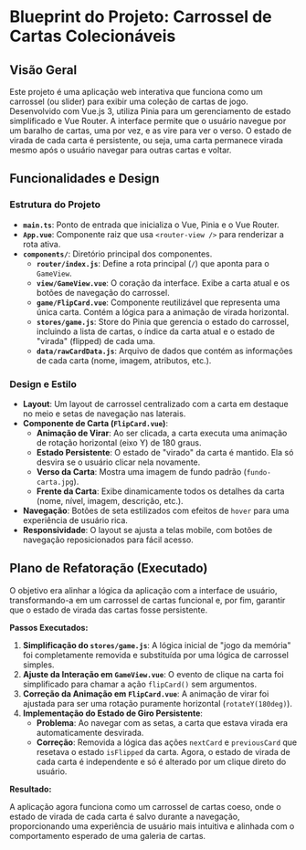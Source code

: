 # Blueprint do Projeto: Carrossel de Cartas Colecionáveis

## Visão Geral

Este projeto é uma aplicação web interativa que funciona como um carrossel (ou slider) para exibir uma coleção de cartas de jogo. Desenvolvido com Vue.js 3, utiliza Pinia para um gerenciamento de estado simplificado e Vue Router. A interface permite que o usuário navegue por um baralho de cartas, uma por vez, e as vire para ver o verso. O estado de virada de cada carta é persistente, ou seja, uma carta permanece virada mesmo após o usuário navegar para outras cartas e voltar.

## Funcionalidades e Design

### Estrutura do Projeto

- **`main.ts`**: Ponto de entrada que inicializa o Vue, Pinia e o Vue Router.
- **`App.vue`**: Componente raiz que usa `<router-view />` para renderizar a rota ativa.
- **`components/`**: Diretório principal dos componentes.
  - **`router/index.js`**: Define a rota principal (`/`) que aponta para o `GameView`.
  - **`view/GameView.vue`**: O coração da interface. Exibe a carta atual e os botões de navegação do carrossel.
  - **`game/FlipCard.vue`**: Componente reutilizável que representa uma única carta. Contém a lógica para a animação de virada horizontal.
  - **`stores/game.js`**: Store do Pinia que gerencia o estado do carrossel, incluindo a lista de cartas, o índice da carta atual e o estado de "virada" (flipped) de cada uma.
  - **`data/rawCardData.js`**: Arquivo de dados que contém as informações de cada carta (nome, imagem, atributos, etc.).

### Design e Estilo

- **Layout**: Um layout de carrossel centralizado com a carta em destaque no meio e setas de navegação nas laterais.
- **Componente de Carta (`FlipCard.vue`)**:
  - **Animação de Virar**: Ao ser clicada, a carta executa uma animação de rotação horizontal (eixo Y) de 180 graus.
  - **Estado Persistente**: O estado de "virado" da carta é mantido. Ela só desvira se o usuário clicar nela novamente.
  - **Verso da Carta**: Mostra uma imagem de fundo padrão (`fundo-carta.jpg`).
  - **Frente da Carta**: Exibe dinamicamente todos os detalhes da carta (nome, nível, imagem, descrição, etc.).
- **Navegação**: Botões de seta estilizados com efeitos de `hover` para uma experiência de usuário rica.
- **Responsividade**: O layout se ajusta a telas mobile, com botões de navegação reposicionados para fácil acesso.

## Plano de Refatoração (Executado)

O objetivo era alinhar a lógica da aplicação com a interface de usuário, transformando-a em um carrossel de cartas funcional e, por fim, garantir que o estado de virada das cartas fosse persistente.

**Passos Executados:**

1.  **Simplificação do `stores/game.js`**: A lógica inicial de "jogo da memória" foi completamente removida e substituída por uma lógica de carrossel simples.
2.  **Ajuste da Interação em `GameView.vue`**: O evento de clique na carta foi simplificado para chamar a ação `flipCard()` sem argumentos.
3.  **Correção da Animação em `FlipCard.vue`**: A animação de virar foi ajustada para ser uma rotação puramente horizontal (`rotateY(180deg)`).
4.  **Implementação do Estado de Giro Persistente**:
    - **Problema**: Ao navegar com as setas, a carta que estava virada era automaticamente desvirada.
    - **Correção**: Removida a lógica das ações `nextCard` e `previousCard` que resetava o estado `isFlipped` da carta. Agora, o estado de virada de cada carta é independente e só é alterado por um clique direto do usuário.

**Resultado:**

A aplicação agora funciona como um carrossel de cartas coeso, onde o estado de virada de cada carta é salvo durante a navegação, proporcionando uma experiência de usuário mais intuitiva e alinhada com o comportamento esperado de uma galeria de cartas.
